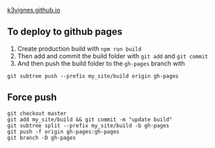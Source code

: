 [k3vignes.github.io](https://k3vignes.github.io)
## To deploy to github pages 
1. Create production build with `npm run build`
2. Then add and commit the build folder with `git add` and `git commit`
3. And then push the build folder to the `gh-pages` branch with
```
git subtree push --prefix my_site/build origin gh-pages
```

## Force push
```
git checkout master 
git add my_site/build && git commit -m "update build"
git subtree split --prefix my_site/build -b gh-pages
git push -f origin gh-pages:gh-pages
git branch -D gh-pages
```
